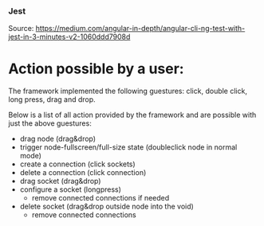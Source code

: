 ### Jest
Source: https://medium.com/angular-in-depth/angular-cli-ng-test-with-jest-in-3-minutes-v2-1060ddd7908d

# Action possible by a user:
The framework implemented the following guestures: click, double click, long press, drag and drop.

Below is a list of all action provided by the framework and are possible with just the above guestures:

  * drag node (drag&drop)
  * trigger node-fullscreen/full-size state (doubleclick node in normal mode)
  * create a connection (click sockets)
  * delete a connection (click connection)
  * drag socket (drag&drop)
  * configure a socket (longpress)
    - remove connected connections if needed
  * delete socket (drag&drop outside node into the void)
    - remove connected connections

